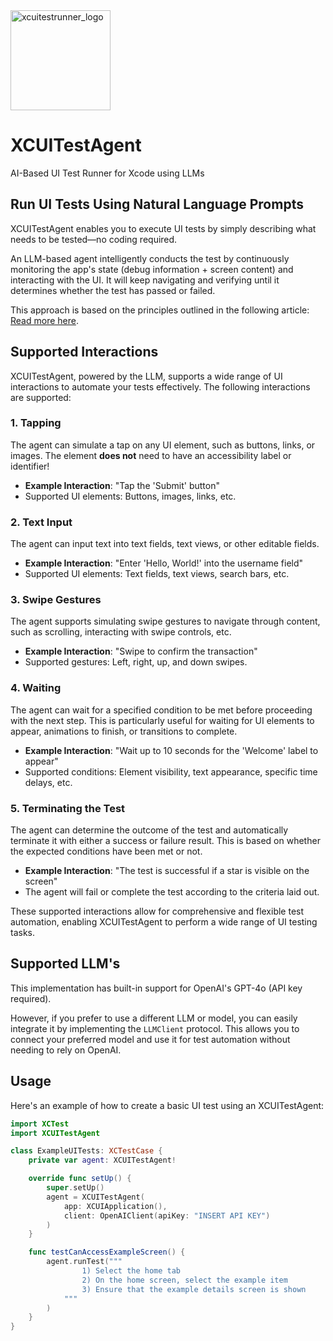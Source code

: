 <img src="https://github.com/user-attachments/assets/052f80af-3597-4edf-83dd-8b5176af5ccc" alt="xcuitestrunner_logo" width="160" height="160">

# XCUITestAgent
AI-Based UI Test Runner for Xcode using LLMs

## Run UI Tests Using Natural Language Prompts  

XCUITestAgent enables you to execute UI tests by simply describing what needs to be tested—no coding required.  

An LLM-based agent intelligently conducts the test by continuously monitoring the app's state (debug information + screen content) and interacting with the UI. It will keep navigating and verifying until it determines whether the test has passed or failed.  

This approach is based on the principles outlined in the following article: [Read more here](https://hundredeni.app).

## Supported Interactions

XCUITestAgent, powered by the LLM, supports a wide range of UI interactions to automate your tests effectively. The following interactions are supported:

### 1. **Tapping**  
   The agent can simulate a tap on any UI element, such as buttons, links, or images. The element **does not** need to have an accessibility label or identifier!

   - **Example Interaction**: "Tap the 'Submit' button"
   - Supported UI elements: Buttons, images, links, etc.

### 2. **Text Input**  
   The agent can input text into text fields, text views, or other editable fields.

   - **Example Interaction**: "Enter 'Hello, World!' into the username field"
   - Supported UI elements: Text fields, text views, search bars, etc.

### 3. **Swipe Gestures**  
   The agent supports simulating swipe gestures to navigate through content, such as scrolling, interacting with swipe controls, etc.

   - **Example Interaction**: "Swipe to confirm the transaction"
   - Supported gestures: Left, right, up, and down swipes.

### 4. **Waiting**  
   The agent can wait for a specified condition to be met before proceeding with the next step. This is particularly useful for waiting for UI elements to appear, animations to finish, or transitions to complete.

   - **Example Interaction**: "Wait up to 10 seconds for the 'Welcome' label to appear"
   - Supported conditions: Element visibility, text appearance, specific time delays, etc.

### 5. **Terminating the Test**  
   The agent can determine the outcome of the test and automatically terminate it with either a success or failure result. This is based on whether the expected conditions have been met or not.

   - **Example Interaction**: "The test is successful if a star is visible on the screen"
   - The agent will fail or complete the test according to the criteria laid out.

These supported interactions allow for comprehensive and flexible test automation, enabling XCUITestAgent to perform a wide range of UI testing tasks.

## Supported LLM's

This implementation has built-in support for OpenAI's GPT-4o (API key required).

However, if you prefer to use a different LLM or model, you can easily integrate it by implementing the `LLMClient` protocol. This allows you to connect your preferred model and use it for test automation without needing to rely on OpenAI.

## Usage

Here's an example of how to create a basic UI test using an XCUITestAgent:

  ```swift
  import XCTest
  import XCUITestAgent

  class ExampleUITests: XCTestCase {
      private var agent: XCUITestAgent!

      override func setUp() {
          super.setUp()
          agent = XCUITestAgent(
              app: XCUIApplication(),
              client: OpenAIClient(apiKey: "INSERT API KEY")
          )
      }

      func testCanAccessExampleScreen() {
          agent.runTest("""
                  1) Select the home tab
                  2) On the home screen, select the example item
                  3) Ensure that the example details screen is shown
              """
          )
      }
  }
